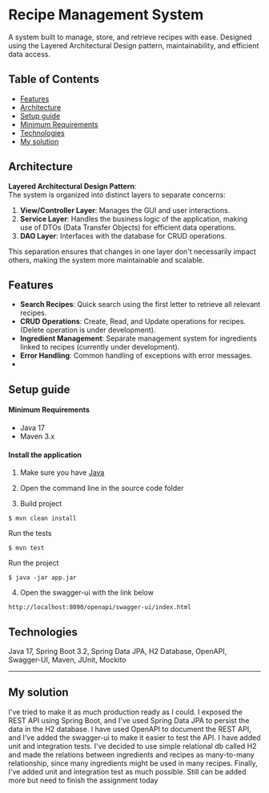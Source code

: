 
# Recipe Management System

A system built to manage, store, and retrieve recipes with ease. Designed using the Layered Architectural Design pattern, maintainability, and efficient data access.

## Table of Contents

- [Features](#features)
- [Architecture](#architecture)
- [Setup guide](#setup-guide)
- [Minimum Requirements](#minimum-requirements)
- [Technologies](#technologies)
- [My solution](#my-solution)

## Architecture

**Layered Architectural Design Pattern**:  
The system is organized into distinct layers to separate concerns:

1. **View/Controller Layer**: Manages the GUI and user interactions.
2. **Service Layer**: Handles the business logic of the application, making use of DTOs (Data Transfer Objects) for efficient data operations.
3. **DAO Layer**: Interfaces with the database for CRUD operations.

This separation ensures that changes in one layer don't necessarily impact others, making the system more maintainable and scalable.

## Features

- **Search Recipes**: Quick search using the first letter to retrieve all relevant recipes.
- **CRUD Operations**: Create, Read, and Update operations for recipes. (Delete operation is under development).
- **Ingredient Management**: Separate management system for ingredients linked to recipes (currently under development).
- **Error Handling**: Common handling of exceptions with error messages.
- 
## Setup guide

#### Minimum Requirements

- Java 17
- Maven 3.x

#### Install the application

1. Make sure you have [Java](https://www.oracle.com/java/technologies/downloads/#jdk17)
2. Open the command line in the source code folder

3. Build project

  ```
  $ mvn clean install
  ```

Run the tests
  ```
  $ mvn test
  ```


Run the project

  ```
  $ java -jar app.jar
  ```

4. Open the swagger-ui with the link below

```text
http://localhost:8090/openapi/swagger-ui/index.html
```

## Technologies

Java 17, Spring Boot 3.2, Spring Data JPA, H2 Database, OpenAPI, Swagger-UI, Maven, JUnit, Mockito


-----------------------------------------
## My solution
I've tried to make it as much production ready as I could.
I exposed the REST API using Spring Boot, and I've used Spring Data JPA to persist the data in the H2 database.
I have used OpenAPI to document the REST API, and I've added the swagger-ui to make it easier to test the API.
I have added unit and integration tests.
I've decided to use simple relational db called H2 and made the relations between ingredients and recipes as many-to-many relationship, since many ingredients might be used in many recipes. 
Finally, I've added unit and integration test as much possible. Still can be added more but need to finish the assignment today